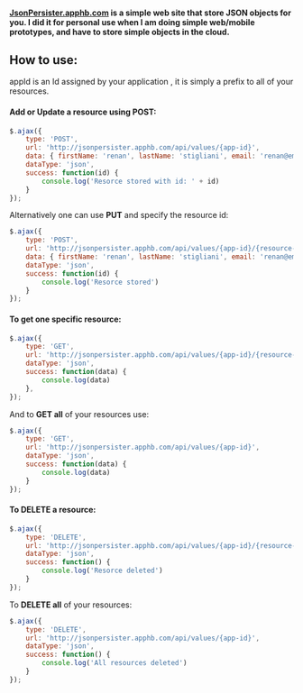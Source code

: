 #### [JsonPersister.apphb.com](http://jsonpersister.apphb.com) is a simple web site that store JSON objects for you. I did it for personal use when I am doing simple web/mobile prototypes, and have to store simple objects in the cloud.

## How to use:

appId is an Id assigned by your application , it is simply a prefix to all of your resources.

#### Add or Update a resource using POST: 

```js
$.ajax({
	type: 'POST',
	url: 'http://jsonpersister.apphb.com/api/values/{app-id}',
	data: { firstName: 'renan', lastName: 'stigliani', email: 'renan@email.com' },
	dataType: 'json',
	success: function(id) {
		console.log('Resorce stored with id: ' + id)
	}
});
```

Alternatively one can use **PUT** and specify the resource id:

```js
$.ajax({
	type: 'POST',
	url: 'http://jsonpersister.apphb.com/api/values/{app-id}/{resource-id}',
	data: { firstName: 'renan', lastName: 'stigliani', email: 'renan@email.com' },
	dataType: 'json',
	success: function(id) {
		console.log('Resorce stored')
	}
});
```

#### To get one specific resource:

```js
$.ajax({
	type: 'GET',
	url: 'http://jsonpersister.apphb.com/api/values/{app-id}/{resource-id}',
	dataType: 'json',
	success: function(data) {
		console.log(data)
	},
});
```

And to **GET all** of your resources use:

```js
$.ajax({
	type: 'GET',
	url: 'http://jsonpersister.apphb.com/api/values/{app-id}',
	dataType: 'json',
	success: function(data) {
		console.log(data)
	}
});
```

#### To DELETE a resource:

```js
$.ajax({
	type: 'DELETE',
	url: 'http://jsonpersister.apphb.com/api/values/{app-id}/{resource-id}',
	dataType: 'json',
	success: function() {
		console.log('Resorce deleted')
	}
});
```

To **DELETE all** of your resources:

```js
$.ajax({
	type: 'DELETE',
	url: 'http://jsonpersister.apphb.com/api/values/{app-id}',
	dataType: 'json',
	success: function() {
		console.log('All resources deleted')
	}
});
```
